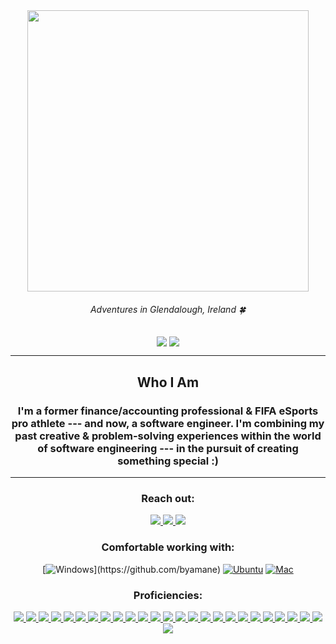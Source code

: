 <div align="center">
	<img align="center" src="https://i.imgur.com/7r8Ybhq.jpeg" width="450">
	<h6><em>Adventures in Glendalough, Ireland</em> 🍀</h6>
	<a href="#"><img align="center" src="https://github-readme-stats.vercel.app/api?username=byamane&theme=algolia" /></a>
	<a href="#"><img align="center" src="https://github-readme-stats.vercel.app/api/top-langs/?username=byamane&hide=html,ejs&layout=compact&theme=github_dark" /></a>
	<hr>
	<h2>Who I Am</h2>
	<h3>I'm a former finance/accounting professional & FIFA eSports pro athlete --- and now, a software engineer. I'm combining my past creative & problem-solving experiences within the world of software engineering --- in the pursuit of creating something special :)</h3>
	<hr>
  <div>
		<h3>Reach out:</h3>
  	<a href="https://www.linkedin.com/in/brandonyamane/"> <img src="https://img.shields.io/badge/-LinkedIn-0077B5?style=flat-square&logo=LinkedIn&logoColor=white" /> </a>
		<a href="https://github.com/byamane"> <img src="https://img.shields.io/badge/github-%23121011.svg?-the-badge&logo=github&logoColor=white" /> </a>
		<a href="mailto:byamane21@gmail.com"> <img src="https://img.shields.io/badge/-Gmail-D14836?style=flat-square&logo=Gmail&logoColor=white" /> </a>
		
### Comfortable working with:
  [![Windows](https://img.shields.io/badge/-Windows-0078D6?style=flat-square&logo=Windows&logoColor=white")](https://github.com/byamane) 
  [![Ubuntu](https://img.shields.io/badge/-Ubuntu-0078D6?color=darkorange&style=flat-square&logo=Ubuntu&logoColor=white)](https://github.com/byamane) 
  [![Mac](https://img.shields.io/badge/Mac%20OS-000000?style=flat-square&for-the-badge&logo=macos&logoColor=F0F0F0)](https://github.com/byamane)

<h3>Proficiencies:</h3>
  <a href="#"><img src="https://img.shields.io/badge/-HTML5-E34F26?style=flat-square&logo=html5&logoColor=white" />  </a>
  <a href="#"><img src="https://img.shields.io/badge/-CSS3-1572B6?style=flat-square&logo=css3" />  </a>
  <a href="#"><img src="https://img.shields.io/badge/-JavaScript-F7DF1E?style=flat-square&logo=javascript&logoColor=black" />  </a>
  <a href="#"><img src="https://img.shields.io/badge/-React-61DAFB?style=flat-square&logo=React&logoColor=black" />  </a>
  <a href="#"><img src="https://img.shields.io/badge/-NodeJS-339933?style=flat-square&logo=Node.js&logoColor=white" />  </a>
  <a href="#"><img src="https://img.shields.io/badge/-Python3-3776AB?style=flat-square&logo=Python&logoColor=white" />  </a>
  <a href="#"><img src="https://img.shields.io/badge/-React_Router-CA4245?style=flat-square&for-the-badge&logo=react-router&logoColor=white" />  </a>
  <a href="#"><img src="https://img.shields.io/badge/-Express.js-404D59?style=flat-square&for-the-badge" />  </a>
  <a href="#"><img src="https://img.shields.io/badge/-Django-092E20?style=flat-square&logo=django" />  </a>
  <a href="#"><img src="https://img.shields.io/badge/-PostgreSQL-336791?style=flat-square&logo=postgresql" />  </a>
  <a href="#"><img src="https://img.shields.io/badge/-MongoDB-white?style=flat-square&logo=mongodb" />  </a>
  <a href="#"><img src="https://img.shields.io/badge/-Oracle-F80000?style=flat-square&logo=oracle" />  </a>
  <a href="#"><img src="https://img.shields.io/badge/-jQuery-0769AD?style=flat-square&logo=jQuery" />  </a>
  <a href="#"><img src="https://img.shields.io/badge/-Bootstrap-563D7C?style=flat-square&logo=bootstrap" />  </a>
  <a href="#"><img src="https://img.shields.io/badge/-Material_UI-0081CB?style=flat-square&logo=material-ui" />  </a>
  <a href="#"><img src="https://img.shields.io/badge/-Git-black?style=flat-square&logo=git" />  </a>
  <a href="#"><img src="https://img.shields.io/badge/-Postman-FF6C37?style=flat-square&logo=Postman&logoColor=white" />  </a>
  <a href="#"><img src="https://img.shields.io/badge/-Heroku-430098?style=flat-square&logo=heroku" />  </a>
  <a href="#"><img src="https://img.shields.io/badge/-Excel-217346?style=flat-square&logo=Microsoft-Excel&logoColor=white" />  </a>
  <a href="#"><img src="https://img.shields.io/badge/-Markdown-000000?style=flat-square&logo=Markdown&logoColor=white" />  </a>
  <a href="#"><img src="https://img.shields.io/badge/-Trello-0079BF?style=flat-square&logo=Trello&logoColor=white" />  </a>
  <a href="#"><img src="https://img.shields.io/badge/-VS_Code-007ACC?style=flat-square&logo=visual-studio-code" />  </a>
  <a href="#"><img src="https://img.shields.io/badge/Notion-%23000000.svg?style=flat-square&for-the-badge&logo=notion&logoColor=white" />  </a>
  <a href="#"><img src="https://img.shields.io/badge/-Slack-4A154B?style=flat-square&logo=slack" />  </a>
  <a href="#"><img src="https://img.shields.io/badge/-Zoom-2D8CFF?style=flat-square&logo=zoom&logoColor=white" />  </a>
  <a href="#"><img src="https://img.shields.io/badge/Discord-7289DA?style=flat-square&logo=discord&logoColor=white" /> </a>
</div>
